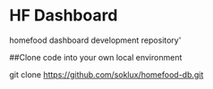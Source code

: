 # HF Dashboard
homefood dashboard development repository'

##Clone code into your own local environment

git clone https://github.com/soklux/homefood-db.git

